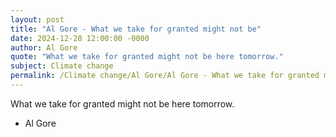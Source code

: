 ```yaml
---
layout: post
title: "Al Gore - What we take for granted might not be"
date: 2024-12-28 12:00:00 -0000
author: Al Gore
quote: "What we take for granted might not be here tomorrow."
subject: Climate change
permalink: /Climate change/Al Gore/Al Gore - What we take for granted might not be
---
```


What we take for granted might not be here tomorrow.

- Al Gore
